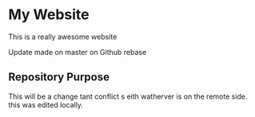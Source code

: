 # My Website

This is a really awesome website

Update made on master on Github rebase

## Repository Purpose

This will be a change tant conflict s
eith watherver is on the remote side.
this was edited locally.